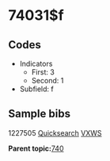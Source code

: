 # 74031$f

## Codes

-   Indicators
    -   First: 3
    -   Second: 1
-   Subfield: f

## Sample bibs

1227505 [Quicksearch](https://search.library.yale.edu/catalog/1227505) [VXWS](http://prodorbis.library.yale.edu:7014/vxws/GetHoldingsService?bibId=1227505)

**Parent topic:**[740](../../tags/740/740.md)

